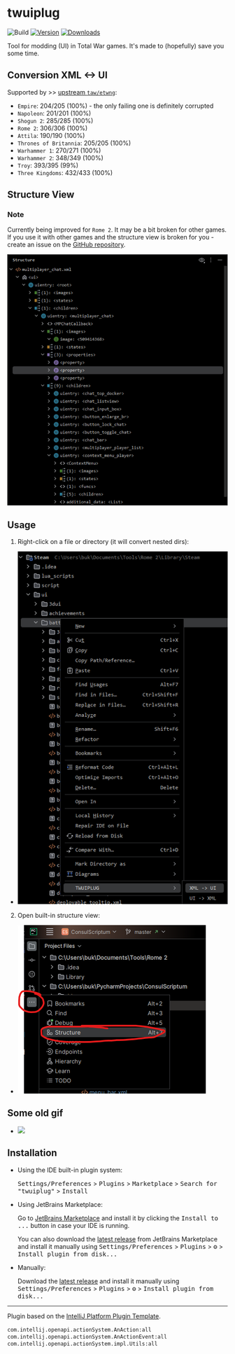 # twuiplug

![Build](https://github.com/bukowa/twuiplug/workflows/Build/badge.svg)
[![Version](https://img.shields.io/jetbrains/plugin/v/26431.svg)](https://plugins.jetbrains.com/plugin/26431)
[![Downloads](https://img.shields.io/jetbrains/plugin/d/26431.svg)](https://plugins.jetbrains.com/plugin/26431)

<!-- Plugin description -->

Tool for modding (UI) in Total War games.
It's made to (hopefully) save you some time.

## Conversion XML <-> UI

Supported by >> [upstream `taw/etwng`](https://github.com/taw/etwng/tree/9a6afbb3fac230b734ae888bde230517ceaeb1a5/ui#supported-level-by-game):

- `Empire`: 204/205 (100%) - the only failing one is definitely corrupted
- `Napoleon`: 201/201 (100%)
- `Shogun 2`: 285/285 (100%)
- `Rome 2`: 306/306 (100%)
- `Attila`: 190/190 (100%)
- `Thrones of Britannia`: 205/205 (100%)
- `Warhammer 1`: 270/271 (100%)
- `Warhammer 2`: 348/349 (100%)
- `Troy`: 393/395 (99%)
- `Three Kingdoms`: 432/433 (100%)

## Structure View

### Note

Currently being improved for `Rome 2`. It may be a bit broken for other games.
If you use it with other games and the structure view is broken for you - create an issue on the [GitHub
repository](https://github.com/bukowa/twuiplug).

![](./readme/rome2.png)

## Usage

1. Right-click on a file or directory (it will convert nested dirs):
  - ![img.png](./readme/usage1.png)
2. Open built-in structure view:
  - ![](./readme/usagex.png)

## Some old gif
  - ![](./readme/gif1.gif)
<!-- Plugin description end -->

## Installation

- Using the IDE built-in plugin system:

  <kbd>Settings/Preferences</kbd> > <kbd>Plugins</kbd> > <kbd>Marketplace</kbd> > <kbd>Search for "twuiplug"</kbd> >
  <kbd>Install</kbd>

- Using JetBrains Marketplace:

  Go to [JetBrains Marketplace](https://plugins.jetbrains.com/plugin/MARKETPLACE_ID) and install it by clicking
  the <kbd>Install to ...</kbd> button in case your IDE is running.

  You can also download the [latest release](https://plugins.jetbrains.com/plugin/26431/versions) from JetBrains
  Marketplace and install it manually using
  <kbd>Settings/Preferences</kbd> > <kbd>Plugins</kbd> > <kbd>⚙️</kbd> > <kbd>Install plugin from disk...</kbd>

- Manually:

  Download the [latest release](https://github.com/bukowa/twuiplug/releases/latest) and install it manually using
  <kbd>Settings/Preferences</kbd> > <kbd>Plugins</kbd> > <kbd>⚙️</kbd> > <kbd>Install plugin from disk...</kbd>

---
Plugin based on the [IntelliJ Platform Plugin Template][template].

[template]: https://github.com/JetBrains/intellij-platform-plugin-template

[docs:plugin-description]: https://plugins.jetbrains.com/docs/intellij/plugin-user-experience.html#plugin-description-and-presentation

```
com.intellij.openapi.actionSystem.AnAction:all
com.intellij.openapi.actionSystem.AnActionEvent:all
com.intellij.openapi.actionSystem.impl.Utils:all
```
